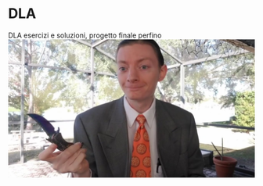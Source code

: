 # DLA
 DLA esercizi e soluzioni, progetto finale perfino
![Wallpaper della repo](/external_resources/images/wallpaper_reviewbrah.jpg "")
